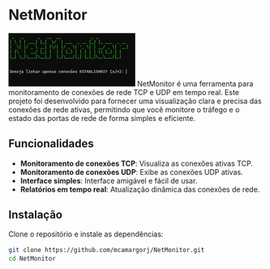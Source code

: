 # NetMonitor
<img src="imagens/Print_NetMonitor01.jpeg" alt="Monitor de Rede" width="250">
NetMonitor é uma ferramenta para monitoramento de conexões de rede TCP e UDP em tempo real. Este projeto foi desenvolvido para fornecer uma visualização clara e precisa das conexões de rede ativas, permitindo que você monitore o tráfego e o estado das portas de rede de forma simples e eficiente.

## Funcionalidades

- **Monitoramento de conexões TCP**: Visualiza as conexões ativas TCP.
- **Monitoramento de conexões UDP**: Exibe as conexões UDP ativas.
- **Interface simples**: Interface amigável e fácil de usar.
- **Relatórios em tempo real**: Atualização dinâmica das conexões de rede.

## Instalação

Clone o repositório e instale as dependências:

```bash
git clone https://github.com/mcamargorj/NetMonitor.git
cd NetMonitor

